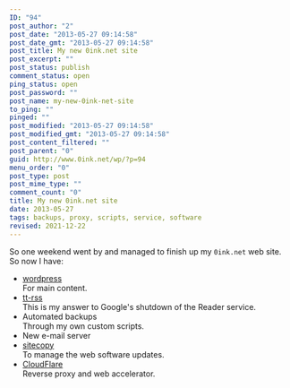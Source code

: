 ```yaml
---
ID: "94"
post_author: "2"
post_date: "2013-05-27 09:14:58"
post_date_gmt: "2013-05-27 09:14:58"
post_title: My new 0ink.net site
post_excerpt: ""
post_status: publish
comment_status: open
ping_status: open
post_password: ""
post_name: my-new-0ink-net-site
to_ping: ""
pinged: ""
post_modified: "2013-05-27 09:14:58"
post_modified_gmt: "2013-05-27 09:14:58"
post_content_filtered: ""
post_parent: "0"
guid: http://www.0ink.net/wp/?p=94
menu_order: "0"
post_type: post
post_mime_type: ""
comment_count: "0"
title: My new 0ink.net site
date: 2013-05-27
tags: backups, proxy, scripts, service, software
revised: 2021-12-22
---
```




So one weekend went by and managed to finish up my `0ink.net` web site. So now I have:

*   [wordpress](http://wordpress.org/)  
    For main content.
*   [tt-rss](http://tt-rss.org/)  
    This is my answer to Google's shutdown of the Reader service.
*   Automated backups  
    Through my own custom scripts.
*   New e-mail server
*   [sitecopy](http://www.manyfish.co.uk/sitecopy/)  
    To manage the web software updates.
*   [CloudFlare](http://www.cloudflare.com/)  
    Reverse proxy and web accelerator.
